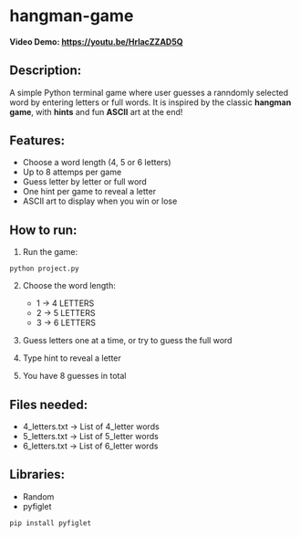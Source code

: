 # hangman-game
#### Video Demo:  https://youtu.be/HrlacZZAD5Q
## Description:

A simple Python terminal game where user guesses a ranndomly selected word by entering letters or full words. It is inspired by the classic **hangman game**, with **hints** and fun **ASCII** art at the end!

## Features:

- Choose a word length (4, 5 or 6 letters)
- Up to 8 attemps per game
- Guess letter by letter or full word
- One hint per game to reveal a letter
- ASCII art to display when you win or lose

## How to run:
1. Run the game:

```
python project.py
```
2. Choose the word length:
    - 1 -> 4 LETTERS
    - 2 -> 5 LETTERS
    - 3 -> 6 LETTERS

3. Guess letters one at a time, or try to guess the full word
4. Type hint to reveal a letter
5. You have 8 guesses in total

## Files needed:
- 4_letters.txt -> List of 4_letter words 
- 5_letters.txt -> List of 5_letter words 
- 6_letters.txt -> List of 6_letter words 
    
## Libraries:
- Random
- pyfiglet
```
pip install pyfiglet
```
